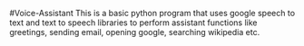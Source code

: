 #Voice-Assistant
This is a basic python program that uses google speech to text and text to speech libraries to perform assistant functions like greetings, sending email, opening google, searching wikipedia etc.
